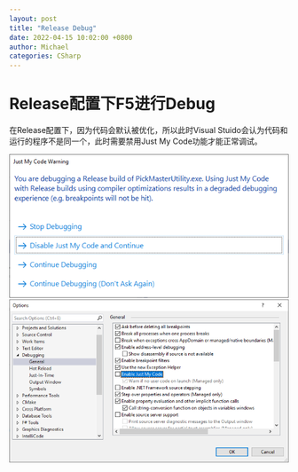 ```yaml
---
layout: post
title: "Release Debug"
date: 2022-04-15 10:02:00 +0800
author: Michael
categories: CSharp
---
```


# Release配置下F5进行Debug
在Release配置下，因为代码会默认被优化，所以此时Visual Stuido会认为代码和运行的程序不是同一个，此时需要禁用Just My Code功能才能正常调试。  

![日志文件夹](/assets/csharp/JustMyCodeWarning.png)   
![日志文件夹](/assets/csharp/EnableJustMyCode.png)   

